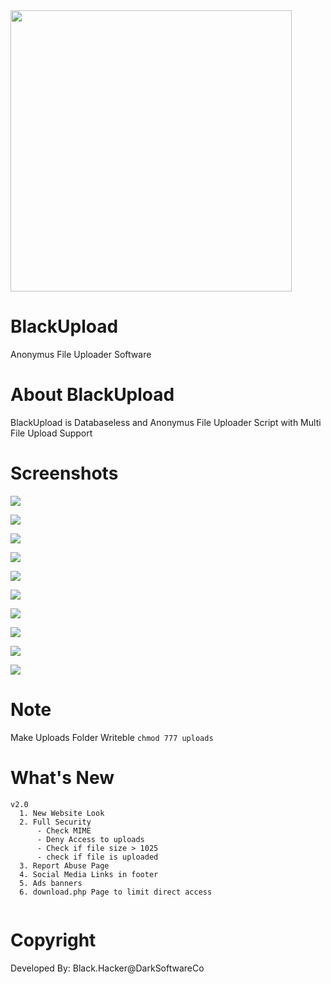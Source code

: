  <img src="https://6.top4top.net/p_13364786m1.png"  width="450" />

# BlackUpload
Anonymus File Uploader Software

# About BlackUpload
BlackUpload is Databaseless and Anonymus File Uploader Script with Multi File Upload Support

# Screenshots
![](https://i.imgur.com/i7SnEwa.png)

![](https://i.imgur.com/pWKDo6V.png)

![](https://i.imgur.com/mqGnodq.png)

![](https://i.imgur.com/hU9ygMP.png)

![](https://i.imgur.com/JdKxCxJ.png)

![](https://i.imgur.com/DZND3lv.png)

![](https://i.imgur.com/lseHWRz.png)

![](https://i.imgur.com/W7t2mSw.png)

![](https://i.imgur.com/pDiP2Re.png)

![](https://i.imgur.com/nWiwh6C.png)

# Note
Make Uploads Folder Writeble ``` chmod 777 uploads ```

# What's New
```
v2.0
  1. New Website Look
  2. Full Security
      - Check MIME
      - Deny Access to uploads
      - Check if file size > 1025
      - check if file is uploaded
  3. Report Abuse Page
  4. Social Media Links in footer
  5. Ads banners
  6. download.php Page to limit direct access
  
```
# Copyright
Developed By: Black.Hacker@DarkSoftwareCo
